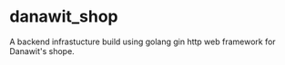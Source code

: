 # danawit_shop
A backend infrastucture build using golang gin http web framework for Danawit's shope.
